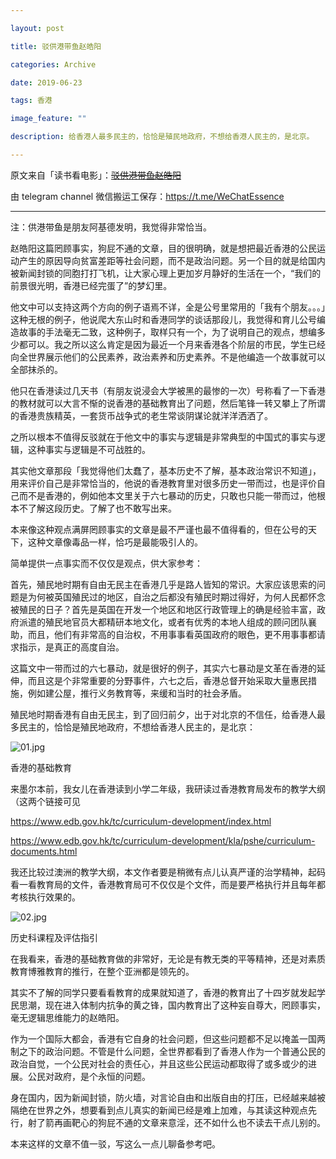 ```yaml
---

layout: post

title: 驳供港带鱼赵皓阳

categories: Archive

date: 2019-06-23

tags: 香港

image_feature: ""

description: 给香港人最多民主的，恰恰是殖民地政府，不想给香港人民主的，是北京。

---
```


原文来自「读书看电影」：~~[驳供港带鱼赵皓阳](https://mp.weixin.qq.com/s?__biz=MzA3MDI2NjkyNQ==&mid=2650359545&idx=1&sn=57fe0510a4cf0f7e2622eca4abf701b3&chksm=87329fbbb04516addd8ab3f5448d2ed9b13f5b493b470b4c84cc6269413c7f7399721df408bc&token=395274056&lang=zh_CN#rd)~~

由 telegram channel 微信搬运工保存：<https://t.me/WeChatEssence>

---

注：供港带鱼是朋友阿基德发明，我觉得非常恰当。

赵皓阳这篇罔顾事实，狗屁不通的文章，目的很明确，就是想把最近香港的公民运动产生的原因导向贫富差距等社会问题，而不是政治问题。另一个目的就是给国内被新闻封锁的同胞打打飞机，让大家心理上更加岁月静好的生活在一个，“我们的前景很光明，香港已经完蛋了”的梦幻里。

他文中可以支持这两个方向的例子语焉不详，全是公号里常用的「我有个朋友。。。」这种无根的例子，他说爬大东山时和香港同学的谈话那段儿，我觉得和育儿公号编造故事的手法毫无二致，这种例子，取样只有一个，为了说明自己的观点，想编多少都可以。我之所以这么肯定是因为最近一个月来香港各个阶层的市民，学生已经向全世界展示他们的公民素养，政治素养和历史素养。不是他编造一个故事就可以全部抹杀的。

他只在香港读过几天书（有朋友说浸会大学被黑的最惨的一次）号称看了一下香港的教材就可以大言不惭的说香港的基础教育出了问题，然后笔锋一转又攀上了所谓的香港贵族精英，一套货币战争式的老生常谈阴谋论就洋洋洒洒了。

之所以根本不值得反驳就在于他文中的事实与逻辑是非常典型的中国式的事实与逻辑，这种事实与逻辑是不可战胜的。

其实他文章那段「我觉得他们太蠢了，基本历史不了解，基本政治常识不知道」，用来评价自己是非常恰当的，他说的香港教育里对很多历史一带而过，也是评价自己而不是香港的，例如他本文里关于六七暴动的历史，只敢也只能一带而过，他根本不了解这段历史。了解了也不敢写出来。

本来像这种观点满屏罔顾事实的文章是最不严谨也最不值得看的，但在公号的天下，这种文章像毒品一样，恰巧是最能吸引人的。

简单提供一点事实而不仅仅是观点，供大家参考：

首先，殖民地时期有自由无民主在香港几乎是路人皆知的常识。大家应该思索的问题是为何被英国殖民过的地区，自治之后都没有殖民时期过得好，为何人民都怀念被殖民的日子？首先是英国在开发一个地区和地区行政管理上的确是经验丰富，政府派遣的殖民地官员大都精研本地文化，或者有优秀的本地人组成的顾问团队襄助，而且，他们有非常高的自治权，不用事事看英国政府的眼色，更不用事事都请求指示，是真正的高度自治。

这篇文中一带而过的六七暴动，就是很好的例子，其实六七暴动是文革在香港的延伸，而且这是个非常重要的分野事件，六七之后，香港总督开始采取大量惠民措施，例如建公屋，推行义务教育等，来缓和当时的社会矛盾。

殖民地时期香港有自由无民主，到了回归前夕，出于对北京的不信任，给香港人最多民主的，恰恰是殖民地政府，不想给香港人民主的，是北京：

![01.jpg](https://i.loli.net/2019/06/23/5d0f85ce5f29e35467.jpg)

<figcaption>香港的基础教育</figcaption>

来墨尔本前，我女儿在香港读到小学二年级，我研读过香港教育局发布的教学大纲（这两个链接可见

<https://www.edb.gov.hk/tc/curriculum-development/index.html>

<https://www.edb.gov.hk/tc/curriculum-development/kla/pshe/curriculum-documents.html>

我还比较过澳洲的教学大纲，本文作者要是稍微有点儿认真严谨的治学精神，起码看一看教育局的文件，香港教育局可不仅仅是个文件，而是要严格执行并且每年都考核执行效果的。

![02.jpg](https://i.loli.net/2019/06/23/5d0f85ce5d2c391738.jpg)

<figcaption>历史科课程及评估指引</figcaption>

在我看来，香港的基础教育做的非常好，无论是有教无类的平等精神，还是对素质教育博雅教育的推行，在整个亚洲都是领先的。

其实不了解的同学只要看看教育的成果就知道了，香港的教育出了十四岁就发起学民思潮，现在进入体制内抗争的黄之锋，国内教育出了这种妄自尊大，罔顾事实，毫无逻辑思维能力的赵皓阳。

作为一个国际大都会，香港有它自身的社会问题，但这些问题都不足以掩盖一国两制之下的政治问题。不管是什么问题，全世界都看到了香港人作为一个普通公民的政治自觉，一个公民对社会的责任心，并且这些公民运动都取得了或多或少的进展。公民对政府，是个永恒的问题。

身在国内，因为新闻封锁，防火墙，对言论自由和出版自由的打压，已经越来越被隔绝在世界之外，想要看到点儿真实的新闻已经是难上加难，与其读这种观点先行，射了箭再画靶心的狗屁不通的文章来意淫，还不如什么也不读去干点儿别的。

本来这样的文章不值一驳，写这么一点儿聊备参考吧。
